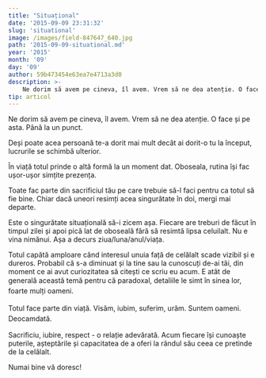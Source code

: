 ```yaml
---
title: "Situațional"
date: '2015-09-09 23:31:32'
slug: 'situational'
image: /images/field-847647_640.jpg
path: '2015-09-09-situational.md'
year: '2015'
month: '09'
day: '09'
author: 59b473454e63ea7e4713a3d0
description: >-
    Ne dorim să avem pe cineva, îl avem. Vrem să ne dea atenție. O face și pe asta. Până la un punct.Deși poate acea persoană te-a dorit mai mult decât ai dorit-o tu la început, lucrurile se schimbă ulte
tip: articol
---
```

<div class="kg-card-markdown"><p>Ne dorim să avem pe cineva, îl avem. Vrem să ne dea atenție. O face și pe asta. Până la un punct.</p>
<p>Deși poate acea persoană te-a dorit mai mult decât ai dorit-o tu la început, lucrurile se schimbă ulterior.</p>
<p>În viață totul prinde o altă formă la un moment dat. Oboseala, rutina își fac ușor-ușor simțite prezența.</p>
<p>Toate fac parte din sacrificiul tău pe care trebuie să-l faci pentru ca totul să fie bine. Chiar dacă uneori resimți acea singurătate în doi, mergi mai departe.</p>
<p>Este o singurătate situațională să-i zicem așa. Fiecare are treburi de făcut în timpul zilei și apoi pică lat de oboseală fără să resimtă lipsa celuilalt. Nu e vina nimănui. Așa a decurs ziua/luna/anul/viața.</p>
<p>Totul capătă amploare când interesul unuia față de celălalt scade vizibil și e dureros. Probabil că s-a diminuat și la tine sau la cunoscuți de-ai tăi, din moment ce ai avut curiozitatea să citești ce scriu eu acum. E atât de generală această temă pentru că paradoxal, detaliile le simt <span style="line-height: 20.8px;"> în </span>sinea<span style="line-height: 20.8px;"> </span><span style="line-height: 20.8px;">lor, </span>foarte mulți oameni<span style="line-height:20.8px">.</span></p>
<p><span style="line-height:20.8px">Totul face parte din viață. Visăm, iubim, suferim, urâm. Suntem oameni. Deocamdată.</span></p>
<p>Sacrificiu, iubire, respect - o relație adevărată. Acum fiecare își cunoaște puterile, așteptările și capacitatea de a oferi la rândul său ceea ce pretinde de la celălalt.   </p>
<p>Numai bine vă doresc!                  </p>
<p> </p>
</div>
    
